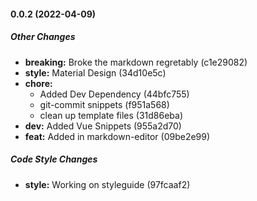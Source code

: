 #### 0.0.2 (2022-04-09)

##### Other Changes

* **breaking:**  Broke the markdown regretably (c1e29082)
* **style:**  Material Design (34d10e5c)
* **chore:**
  *  Added Dev Dependency (44bfc755)
  *  git-commit snippets (f951a568)
  *  clean up template files (31d86eba)
* **dev:**  Added Vue Snippets (955a2d70)
* **feat:**  Added in markdown-editor (09be2e99)

##### Code Style Changes

* **style:**  Working on styleguide (97fcaaf2)

